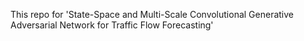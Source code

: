 This repo for 'State-Space and Multi-Scale Convolutional Generative Adversarial Network for Traffic Flow Forecasting'
